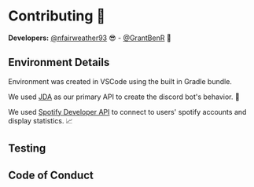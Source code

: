 # Contributing 🤝
**Developers:** [@nfairweather93](https://github.com/nfairweather93) 😎 - [@GrantBenR](https://github.com/GrantBenR) 🥸

## Environment Details
Environment was created in VSCode using the built in Gradle bundle.

We used [JDA](https://jda.wiki/setup/intellij/) as our primary API to create the discord bot's behavior. 🤖

We used [Spotify Developer API](https://developer.spotify.com/documentation/web-api) to connect to users' spotify accounts and display statistics. 📈

## Testing

## Code of Conduct
